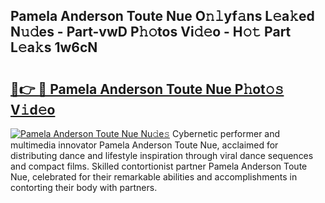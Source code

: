 ## Pamela Anderson Toute Nue O𝚗𝚕yf𝚊ns L𝚎a𝚔ed N𝚞𝚍es - Part-vwD P𝚑𝚘tos Vi𝚍𝚎o - H𝚘𝚝 Part L𝚎a𝚔s 1w6cN

# <h2><a href="http://kf0w0u.oniu.top/?m=Pamela+Anderson+Toute+Nue">🔗👉 🔴 Pamela Anderson Toute Nue P𝚑ot𝚘𝚜 V𝚒d𝚎o</a></h2>

[![Pamela Anderson Toute Nue Nu𝚍e𝚜](https://i.imgur.com/0qMVB7G.gif)](http://kf0w0u.oniu.top/?m=Pamela+Anderson+Toute+Nue)
Cybernetic performer and multimedia innovator Pamela Anderson Toute Nue, acclaimed for distributing dance and lifestyle inspiration through viral dance sequences and compact films. Skilled contortionist partner Pamela Anderson Toute Nue, celebrated for their remarkable abilities and accomplishments in contorting their body with partners.  
